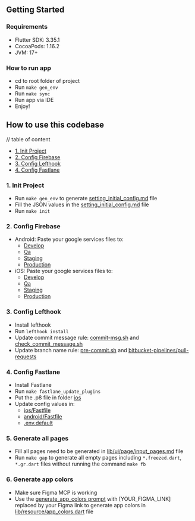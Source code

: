 ## Getting Started

### Requirements

- Flutter SDK: 3.35.1
- CocoaPods: 1.16.2
- JVM: 17+

### How to run app

- cd to root folder of project
- Run `make gen_env`
- Run `make sync`
- Run app via IDE
- Enjoy!

## How to use this codebase

// table of content
- [1. Init Project](#1-init-project)
- [2. Config Firebase](#2-config-firebase)
- [3. Config Lefthook](#3-config-lefthook)
- [4. Config Fastlane](#4-config-fastlane)

### 1. Init Project
- Run `make gen_env` to generate [setting_initial_config.md](setting_initial_config.md) file
- Fill the JSON values in the [setting_initial_config.md](setting_initial_config.md) file
- Run `make init`

### 2. Config Firebase

- Android: Paste your google services files to:
    - [Develop](android/app/src/develop)
    - [Qa](android/app/src/qa)
    - [Staging](android/app/src/staging)
    - [Production](android/app/src/production)
- iOS: Paste your google services files to:
    - [Develop](ios/config/develop)
    - [Qa](ios/config/qa)
    - [Staging](ios/config/staging)
    - [Production](ios/config/production)

### 3. Config Lefthook

- Install lefthook
- Run `lefthook install`
- Update commit message rule: [commit-msg.sh](.lefthook/commit-msg/commit-msg.sh) and [check_commit_message.sh](tools/check_commit_message.sh)
- Update branch name rule: [pre-commit.sh](.lefthook/pre-commit/pre-commit.sh) and [bitbucket-pipelines/pull-requests](bitbucket-pipelines.yml)

### 4. Config Fastlane
- Install Fastlane
- Run `make fastlane_update_plugins`
- Put the .p8 file in folder [ios](ios)
- Update config values in:
  - [ios/Fastfile](ios/fastlane/Fastfile)
  - [android/Fastfile](android/fastlane/Fastfile)
  - [.env.default](.env.default)

### 5. Generate all pages
- Fill all pages need to be generated in [lib/ui/page/input_pages.md](lib/ui/page/input_pages.md) file
- Run `make gap` to generate all empty pages including `*.freezed.dart`, `*.gr.dart` files without running the command `make fb`

### 6. Generate app colors
- Make sure Figma MCP is working
- Use the [generate_app_colors prompt](.prompt_templates/ui/generate_app_colors.md) with [YOUR_FIGMA_LINK] replaced by your Figma link to generate app colors in [lib/resource/app_colors.dart](lib/resource/app_colors.dart) file
